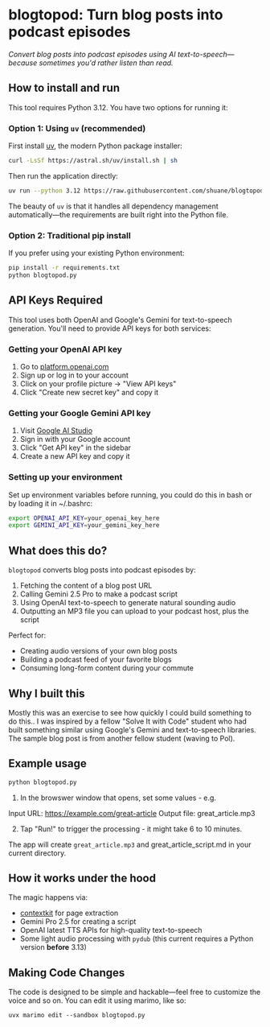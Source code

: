 # blogtopod: Turn blog posts into podcast episodes

*Convert blog posts into podcast episodes using AI text-to-speech—because sometimes you'd rather listen than read.*

## How to install and run

This tool requires Python 3.12. You have two options for running it:

### Option 1: Using `uv` (recommended)

First install [uv](https://github.com/astral-sh/uv), the modern Python package installer:

```bash
curl -LsSf https://astral.sh/uv/install.sh | sh
```

Then run the application directly:

```bash
uv run --python 3.12 https://raw.githubusercontent.com/shuane/blogtopod/refs/heads/main/blogtopod.py
```

The beauty of `uv` is that it handles all dependency management automatically—the requirements are built right into the Python file.

### Option 2: Traditional pip install

If you prefer using your existing Python environment:

```bash
pip install -r requirements.txt
python blogtopod.py
```

## API Keys Required

This tool uses both OpenAI and Google's Gemini for text-to-speech generation. You'll need to provide API keys for both services:

### Getting your OpenAI API key

1. Go to [platform.openai.com](https://platform.openai.com/)
2. Sign up or log in to your account
3. Click on your profile picture → "View API keys"
4. Click "Create new secret key" and copy it

### Getting your Google Gemini API key

1. Visit [Google AI Studio](https://aistudio.google.com/)
2. Sign in with your Google account
3. Click "Get API key" in the sidebar
4. Create a new API key and copy it

### Setting up your environment

Set up environment variables before running, you could do this in bash or by loading it in ~/.bashrc:

```bash
export OPENAI_API_KEY=your_openai_key_here
export GEMINI_API_KEY=your_gemini_key_here
```

## What does this do?

`blogtopod` converts blog posts into podcast episodes by:

1. Fetching the content of a blog post URL
2. Calling Gemini 2.5 Pro to make a podcast script
3. Using OpenAI text-to-speech to generate natural sounding audio
4. Outputting an MP3 file you can upload to your podcast host, plus the script

Perfect for:
- Creating audio versions of your own blog posts
- Building a podcast feed of your favorite blogs
- Consuming long-form content during your commute

## Why I built this

Mostly this was an exercise to see how quickly I could build something to do this.. I was inspired by a fellow "Solve It with Code" student who had built something similar using Google's Gemini and text-to-speech libraries. The sample blog post is from another fellow student (waving to Pol).

## Example usage

```bash
python blogtopod.py 
```

1. In the browswer window that opens, set some values - e.g.

Input URL:  https://example.com/great-article
Output file: great_article.mp3

2. Tap "Run!" to trigger the processing - it might take 6 to 10 minutes.

The app will create `great_article.mp3` and great_article_script.md in your current directory.

## How it works under the hood

The magic happens via:
- [contextkit](https://github.com/AnswerDotAI/contextkit) for page extraction
- Gemini Pro 2.5 for creating a script
- OpenAI latest TTS APIs for high-quality text-to-speech
- Some light audio processing with `pydub` (this current requires a Python version **before** 3.13)

## Making Code Changes

The code is designed to be simple and hackable—feel free to customize the voice and so on. You can edit it using marimo, like so:

`uvx marimo edit --sandbox blogtopod.py`

